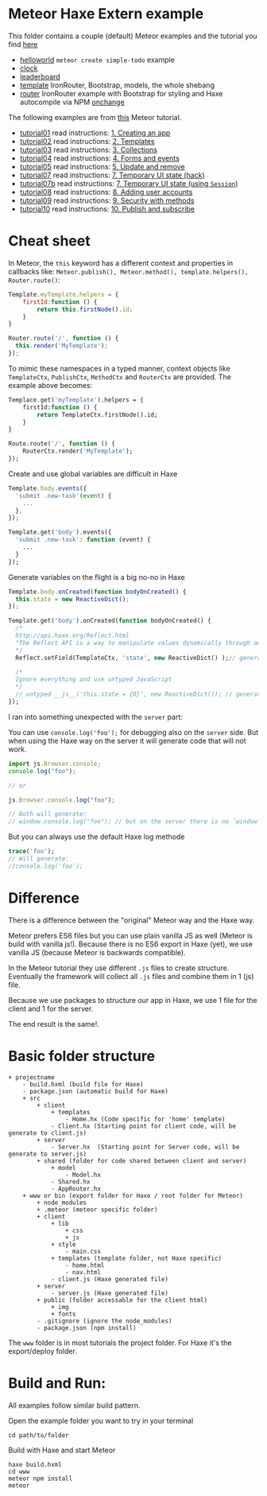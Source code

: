 # Meteor Haxe Extern example

This folder contains a couple (default) Meteor examples and the tutorial you find [here](https://www.meteor.com/tutorials/blaze/creating-an-app)

- [helloworld](helloworld) `meteor create simple-todo` example
- [clock](clock)
- [leaderboard](leaderboard)
- [template](template) IronRouter, Bootstrap, models, the whole shebang
- [router](router) IronRouter example with Bootstrap for styling and Haxe autocompile via NPM [onchange](https://www.npmjs.com/package/onchange)


The following examples are from [this](https://www.meteor.com/tutorials/blaze/creating-an-app) Meteor tutorial.

- [tutorial01](tutorial01)  read instructions: [1. Creating an app](https://www.meteor.com/tutorials/blaze/creating-an-app)
- [tutorial02](tutorial02)  read instructions: [2. Templates](https://www.meteor.com/tutorials/blaze/templates)
- [tutorial03](tutorial03)  read instructions: [3. Collections](https://www.meteor.com/tutorials/blaze/collections)
- [tutorial04](tutorial04)  read instructions: [4. Forms and events](https://www.meteor.com/tutorials/blaze/forms-and-events)
- [tutorial05](tutorial05)  read instructions: [5. Update and remove](https://www.meteor.com/tutorials/blaze/update-and-remove)
- [tutorial07](tutorial07)  read instructions: [7. Temporary UI state (hack)](https://www.meteor.com/tutorials/blaze/temporary-ui-state)
- [tutorial07b](tutorial07b) read instructions: [7. Temporary UI state (using `Session`)](https://www.meteor.com/tutorials/blaze/temporary-ui-state)
- [tutorial08](tutorial08)  read instructions: [8. Adding user accounts](https://www.meteor.com/tutorials/blaze/adding-user-accounts)
- [tutorial09](tutorial09)  read instructions: [9. Security with methods](https://www.meteor.com/tutorials/blaze/security-with-methods)
- [tutorial10](tutorial10)  read instructions: [10. Publish and subscribe](https://www.meteor.com/tutorials/blaze/publish-and-subscribe)


# Cheat sheet

In Meteor, the `this` keyword has a different context and properties in callbacks like: `Meteor.publish(), Meteor.method(), template.helpers(), Router.route()`:

```javascript
Template.myTemplate.helpers = {
	firstId:function () {
		return this.firstNode().id;
	}
}

Router.route('/', function () {
  this.render('MyTemplate');
});
```

To mimic these namespaces in a typed manner, context objects like `TemplateCtx`, `PublishCtx`, `MethodCtx` and `RouterCtx` are provided. The example above becomes:

```haxe
Templace.get('myTemplate').helpers = {
	firstId:function () {
		return TemplateCtx.firstNode().id;
	}
}

Route.route('/', function () {
	RouterCtx.render('MyTemplate');
});
```

Create and use global variables are difficult in Haxe

```javascript
Template.body.events({
  'submit .new-task'(event) {
    ...
  },
});
```

```haxe
Template.get('body').events({
  'submit .new-task': function (event) {
    ...
  }
});

```

Generate variables on the flight is a big no-no in Haxe

```javascript
Template.body.onCreated(function bodyOnCreated() {
  this.state = new ReactiveDict();
});
```

```haxe
Template.get('body').onCreated(function bodyOnCreated() {
  /*
  http://api.haxe.org/Reflect.html
  "The Reflect API is a way to manipulate values dynamically through an abstract interface in an untyped manner. Use with care."
  */
  Reflect.setField(TemplateCtx, 'state', new ReactiveDict() );// generates: this["state"] = new ReactiveDict();

  /*
  Ignore everything and use untyped JavaScript
  */
  // untyped __js__('this.state = {0}', new ReactiveDict()); // generates: this.state = new ReactiveDict();
});
```

I ran into something unexpected with the `server` part:

You can use `console.log('foo');` for debugging also on the `server` side.
But when using the Haxe way on the server it will generate code that will not work.

```javascript
import js.Browser.console;
console.log("foo");

// or

js.Browser.console.log("foo");

// Both will generate:
// window.console.log("foo"); // but on the server there is no `window`
```

But you can always use the default Haxe log methode

```haxe
trace('foo');
// Will generate:
//console.log('foo');
```



# Difference

There is a difference between the "original" Meteor way and the Haxe way.

Meteor prefers ES6 files but you can use plain vanilla JS as well (Meteor is build with vanilla js!).
Because there is no ES6 export in Haxe (yet), we use vanilla JS (because Meteor is backwards compatible).

In the Meteor tutorial they use different `.js` files to create structure.
Eventually the framework will collect all `.js` files and combine them in 1 (js) file.

Because we use packages to structure our app in Haxe, we use 1 file for the client and 1 for the server.

The end result is the same!.



# Basic folder structure

```
+ projectname
	- build.hxml (build file for Haxe)
	- package.json (automatic build for Haxe)
	+ src
		+ client
			+ templates
				- Home.hx (Code specific for 'home' template)
			- Client.hx (Starting point for client code, will be generate to client.js)
		+ server
			- Server.hx  (Starting point for Server code, will be generate to server.js)
		+ shared (folder for code shared between client and server)
			+ model
				- Model.hx
			- Shared.hx
			- AppRouter.hx
	+ www or bin (export folder for Haxe / root folder for Meteor)
		+ node_modules
		+ .meteor (meteor specific folder)
		+ client
			+ lib
				+ css
				+ js
			+ style
				- main.css
			+ templates (template folder, not Haxe specific)
				- home.html
				- nav.html
			- client.js (Haxe generated file)
		+ server
			- server.js (Haxe generated file)
		+ public (folder accessable for the client html)
			+ img
			+ fonts
		- .gitignore (ignore the node_modules)
		- package.json (npm install)
```

The `www` folder is in most tutorials the project folder.
For Haxe it's the export/deploy folder.



# Build and Run:

All examples follow similar build pattern.

Open the example folder you want to try in your terminal

`cd path/to/folder`

Build with Haxe and start Meteor

```
haxe build.hxml
cd www
meteor npm install
meteor
```